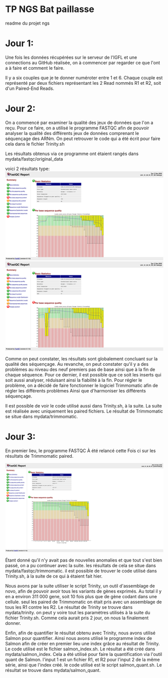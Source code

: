 # TP NGS Bat paillasse

readme du projet ngs



# Jour 1:

Une fois les données récupérées sur le serveur de l'IGFL et une connections au GitHub réalisée, on à commencer par regarder ce que l'ont a à faire et comment le faire.

Il y a six couples que je te donner numéroter entre 1 et 6. Chaque couple est représenté par deux fichiers représentant les 2 Read nommés R1 et R2, soit d'un Paired-End Reads.


# Jour 2:

On a commencé par examiner la qualité des jeux de données que l'on a reçu. Pour ce faire, on a utilisé le programme FASTQC afin de pouvoir analyser la qualité des différents jeux de données comprenant le séquençage des ARNm. On peut retrouver le code qui a été écrit pour faire cela dans le fichier Trinity.sh

Les résultats obtenus via ce programme ont étaient rangés dans mydata/fastqc/original_data

voici 2 résultats type:
![FASTQC image](picture/Lib1_31_20_S1_R1_001.fastq.gz%20FastQC%20Report-1.png)
![FASTQC image](picture/Lib1_31_20_S1_R2_001.fastq.gz%20FastQC%20Report-1.png)


Comme on peut constater, les résultats sont globalement concluant sur la qualité des séquençage. Au revanche, on peut constater qu'il y a des problèmes au niveau des neuf premiers pas de base ainsi que à la fin de chaque séquence. Pour ce dernier, il est possible que ce soit les inserts qui soit aussi analyser, réduisant ainsi la fiabilité à la fin. Pour régler le problème, on a décidé de faire fonctionner le logiciel Trimmomatic afin de régler les différents problèmes Ainsi que d'harmoniser les différents séquençage. 

Il est possible de voir le code utilisé aussi dans Trinity.sh, à la suite. La suite est réalisée avec uniquement les paired fichiers. Le résultat de Trimmomatic se situe dans mydata/trimmomatic. 


# Jour 3:

En premier lieu, le programme FASTQC À été relancé cette Fois ci sur les résultats de Trimmomatic paired. 

![FASTQC image](picture/Lib3_31_20_S3_R1_paired.fastq.gz%20FastQC%20Report-1.png)

Étant donné qu'il n'y avait pas de nouvelles anomalies et que tout s'est bien passé, on a pu continuer avec la suite. les résultats de cela se situe dans mydata/fastqc/trimmomatic. il est possible de trouver le code utilisé dans Trinity.sh, à la suite de ce qui à étaient fait hier. 

Nous avons par la suite utiliser le script Trinity, un outil d'assemblage de novo, afin de pouvoir avoir tous les variants de gènes exprimés. Au total il y en a environ 311 000 gene, soit 10 fois plus que de gène codant dans une cellule. seul les paired de Trimmomatic on était pris avec un assemblage de tous les R1 contre les R2. Le résultat de Trinity se trouve dans mydata/trinity. on peut y voire tout les paramètres utilisés à la suite du fichier Trinity.sh. Comme cela aurait pris 2 jour, on nous la finalement donner. 

Enfin, afin de quantifier le résultat obtenu avec Trinity, nous avons utilisé Salmon pour quantifier. Ainsi nous avons utilisé le programme index de Salmon afin de créer en premier lieu une index grâce au résultat de Trinity. Le code utilisé est le fichier salmon_index.sh. Le résultat a été créé dans mydata/salmon_index. 
Cela a été utilisé pour faire la quantification via l'outil quant de Salmon. l'input 1 est un fichier R1, et R2 pour l'input 2 de la même série, ainsi que l'index créé. le code utilisé est le script salmon_quant.sh. Le résultat se trouve dans mydata/salmon_quant. 

